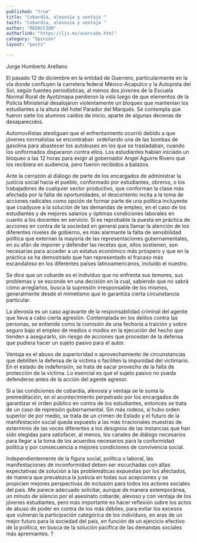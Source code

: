 ```yaml
---
published: "true"
title: "Cobardía, alevosía y ventaja "
twitt: "Cobardía, alevosía y ventaja "
author: "REDACCION"
authorlink: "https://ljz.mx/acercade.html"
category: "Opinión"
layout: "posts"

---
```



  Jorge Humberto Arellano



  El pasado 12 de diciembre en la entidad de Guerrero, particularmente en la vía donde confluyen la carretera federal México-Acapulco y la Autopista del Sol, según fuentes periodísticas, al menos dos jóvenes de la Escuela Normal Rural de Ayotzinapa perdieron la vida luego de que elementos de la Policía Ministerial desalojaron violentamente un bloqueo que mantenían los estudiantes a la altura del hotel Parador del Marqués. Se contempla que fueron siete los alumnos caídos de inicio, aparte de algunas decenas de desaparecidos.



Automovilistas atestiguan que el enfrentamiento ocurrió debido a que jóvenes normalistas se encontraban  ordeñando una de las bombas de gasolina para abastecer los autobuses en los que se trasladaban, cuando los uniformados dispararon contra ellos. Los estudiantes habían iniciado un bloqueo a las 12 horas para exigir al gobernador Angel Aguirre Rivero que los recibiera en audiencia, pero fueron recibidos a balazos.  

  Ante la cerrazón al diálogo de parte de los encargados de administrar la justicia social hacia el pueblo, conformado por estudiantes, obreros, o los trabajadores de cualquier sector productivo, que conforman la clase más afectada por la falta de oportunidades, el descontento incita a la toma de acciones radicales como opción de formar parte de una política incluyente que coadyuve a la solución de las demandas de empleo, en el caso de los estudiantes y de mejores salarios y óptimas condiciones laborales en cuanto a los docentes en servicio. Si es reprobable la puesta en práctica de acciones en contra de la sociedad en general para llamar la atención de los diferentes niveles de gobierno, es más alarmante la falta de sensibilidad política que externan la mayoría de las representaciones gubernamentales, en su afán de imponer y defender las recetas que, ellos sostienen, son necesarias para acceder a un estatus económico más próspero y que en la práctica se ha demostrado que han representado el fracaso más escandaloso en los diferentes países latinoamericanos, incluido el nuestro.



  Se dice que un cobarde es el individuo que no enfrenta sus temores, sus problemas y se esconde en una decisión en la cual, sabiendo que no sabrá cómo arreglarlos, busca la supresión irresponsable de los mismos, generalmente desde el mimetismo que le garantiza cierta circunstancia particular.



  La alevosía es un caso agravante de la responsabilidad criminal del agente que lleva a cabo cierta agresión. Contemplada en los delitos contra las personas, se entiende como la comisión de una fechoría a traición y sobre seguro bajo el empleo de medios o modos en la ejecución del hecho que tienden a asegurarlo, sin riesgo de acciones que procedan de la defensa que pudiera hacer un sujeto pasivo para el autor.



  Ventaja es el abuso de superioridad o aprovechamiento de circunstancias que debiliten la defensa de la víctima o faciliten la impunidad del victimario. En el estado de indefensión, se trata de sacar provecho de la falta de protección de la víctima. Lo esencial es que el sujeto pasivo no pueda defenderse antes de la acción del agente agresor.



  Si a las condiciones de cobardía, alevosía y ventaja se le suma la premeditación, en el acontecimiento perpetrado por los encargados de garantizar el orden público en contra de los estudiantes, entonces se trata de un caso de represión gubernamental. Sin más rodeos, si hubo orden superior de por medio, se trata de un crimen de Estado y el futuro de la manifestación social queda expuesto a las más irracionales muestras de exterminio de las voces diferentes a los designios de las instancias que han sido elegidas para satisfacer, al menos, los canales de diálogo necesarios para llegar a la toma de los acuerdos necesarios para la conformidad política y por consecuencia a mejores condiciones de convivencia social.



  Independientemente de la figura social, política o laboral, las manifestaciones de inconformidad deben ser escuchadas con altas expectativas de solución a las problemáticas expuestas por los afectados, de manera que prevalezca la justicia en todas sus acepciones y se propicien mejores perspectivas de inclusión para todos los actores sociales del país. Me parece adecuado solicitar, aunque de manera extemporánea, un minuto de silencio por el asesinato cobarde, alevoso y con ventaja de los jóvenes estudiantes, pero más importante es hacer reflexión sobre los actos de abuso de poder en contra de los más débiles, para evitar los excesos que vulneran la participación categórica de los individuos, en aras de un mejor futuro para la sociedad del país, en función de un ejercicio efectivo de la política, en busca de la solución pacífica de las demandas sociales más apremiantes. ?

